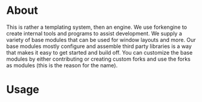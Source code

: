 # About
This is rather a templating system, then an engine. We use forkengine to create internal tools
and programs to assist development. We supply a variety of base modules that can be used for window
layouts and more. Our base modules mostly configure and assemble third party libraries is a way that 
makes it easy to get started and build off. You can customize the base modules by either contributing 
or creating custom forks and use the forks as modules (this is the reason for the name).

# Usage
